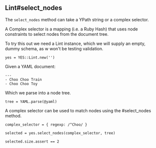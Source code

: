 ## Lint#select_nodes

The `select_nodes` method can take a YPath string or a complex selector.

A Complex selector is a mapping (i.e. a Ruby Hash) that uses node constraints
to select nodes from the document tree.

To try this out we need a Lint instance, which we will supply an empty, dummy
schema, as w won't be testing validation.

    yes = YES::Lint.new('')

Given a YAML document:

    ---
    - Choo Choo Train
    - Choo Choo Toy

Which we parse into a node tree.

    tree = YAML.parse(@yaml)

A complex selector can be used to match nodes using the #select_nodes method.

    complex_selector = { regexp: /^Choo/ }

    selected = yes.select_nodes(complex_selector, tree)

    selected.size.assert == 2


